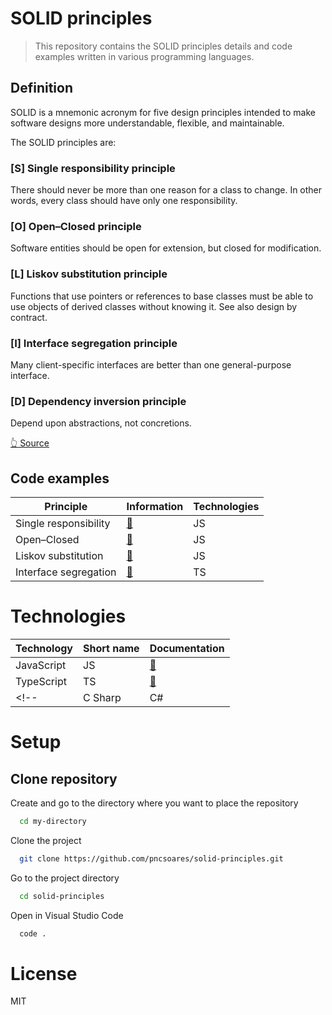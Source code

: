 # SOLID principles

> This repository contains the SOLID principles details and code examples written in various programming languages.

## Definition

SOLID is a mnemonic acronym for five design principles intended to make software designs more understandable, flexible, and maintainable.

The SOLID principles are:

### [S] Single responsibility principle

There should never be more than one reason for a class to change.
In other words, every class should have only one responsibility.

### [O] Open–Closed principle

Software entities should be open for extension, but closed for modification.

### [L] Liskov substitution principle

Functions that use pointers or references to base classes must be able to use objects of derived classes without knowing it.
See also design by contract.

### [I] Interface segregation principle

Many client-specific interfaces are better than one general-purpose interface.

### [D] Dependency inversion principle

Depend upon abstractions, not concretions.

[👆 Source](https://en.wikipedia.org/wiki/SOLID)

## Code examples

| Principle | Information | Technologies |
| -- | -- | -- |
| Single responsibility | [📄](./SingleResponsiblityPrinciple/README.md) | JS |
| Open–Closed | [📄](./OpenClosedPrinciple/README.md) | JS |
| Liskov substitution | [📄](./LiskovSubstitutionPrinciple/README.md) | JS |
| Interface segregation | [📄](./InterfaceSegregationPrinciple/README.md) | TS |

# Technologies

| Technology | Short name | Documentation |  
| -- | -- | -- |
| JavaScript | JS | [📎](https://www.javascript.com) | 
| TypeScript | TS | [📎](https://www.typescriptlang.org/docs/) |
<!-- | C Sharp | C# | [📎](https://docs.microsoft.com/en-us/dotnet/csharp/) | -->

# Setup

## Clone repository

Create and go to the directory where you want to place the repository

```bash
  cd my-directory
```

Clone the project

```bash
  git clone https://github.com/pncsoares/solid-principles.git
```

Go to the project directory

```bash
  cd solid-principles
```

Open in Visual Studio Code

```bash
  code .
```

# License

MIT